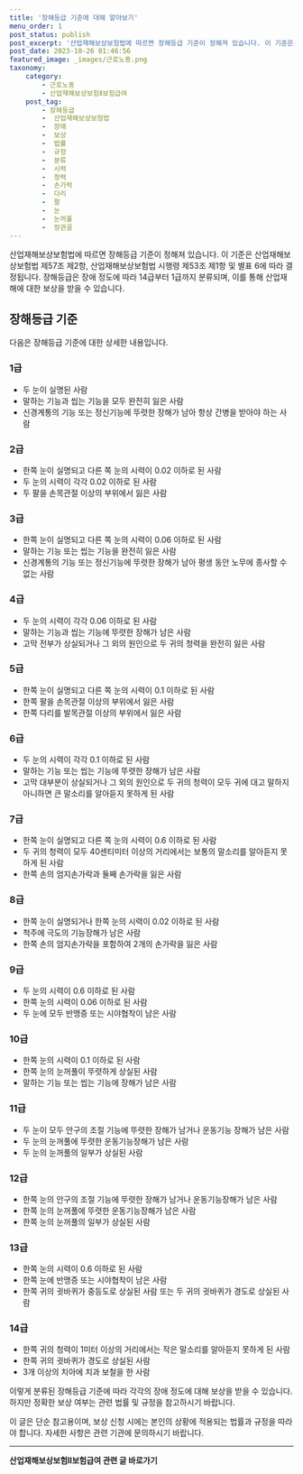 ```yaml
---
title: '장해등급 기준에 대해 알아보기'
menu_order: 1
post_status: publish
post_excerpt: '산업재해보상보험법에 따르면 장해등급 기준이 정해져 있습니다. 이 기준은 산업재해보상보험법 제57조 제2항, 산업재해보상보험법 시행령 제53조 제1항 및 별표 6에 따라 결정됩니다. 장해등급은 장애 정도에 따라 14급부터 1급까지 분류되며, 이를 통해 산업재해에 대한 보상을 받을 수 있습니다.'
post_date: 2023-10-26 01:46:56
featured_image: _images/근로노동.png
taxonomy:
    category:
        - 근로노동
        - 산업재해보상보험Ⅱ보험급여
    post_tag:
        - 장해등급
        -  산업재해보상보험법
        -  장애
        -  보상
        -  법률
        -  규정
        -  분류
        -  시력
        -  청력
        -  손가락
        -  다리
        -  팔
        -  눈
        -  눈꺼풀
        -  장관골
---
```




산업재해보상보험법에 따르면 장해등급 기준이 정해져 있습니다. 이 기준은 산업재해보상보험법 제57조 제2항, 산업재해보상보험법 시행령 제53조 제1항 및 별표 6에 따라 결정됩니다. 장해등급은 장애 정도에 따라 14급부터 1급까지 분류되며, 이를 통해 산업재해에 대한 보상을 받을 수 있습니다.

## 장해등급 기준
다음은 장해등급 기준에 대한 상세한 내용입니다.

### 1급
- 두 눈이 실명된 사람
- 말하는 기능과 씹는 기능을 모두 완전히 잃은 사람
- 신경계통의 기능 또는 정신기능에 뚜렷한 장해가 남아 항상 간병을 받아야 하는 사람

### 2급
- 한쪽 눈이 실명되고 다른 쪽 눈의 시력이 0.02 이하로 된 사람
- 두 눈의 시력이 각각 0.02 이하로 된 사람
- 두 팔을 손목관절 이상의 부위에서 잃은 사람

### 3급
- 한쪽 눈이 실명되고 다른 쪽 눈의 시력이 0.06 이하로 된 사람
- 말하는 기능 또는 씹는 기능을 완전히 잃은 사람
- 신경계통의 기능 또는 정신기능에 뚜렷한 장해가 남아 평생 동안 노무에 종사할 수 없는 사람

### 4급
- 두 눈의 시력이 각각 0.06 이하로 된 사람
- 말하는 기능과 씹는 기능에 뚜렷한 장해가 남은 사람
- 고막 전부가 상실되거나 그 외의 원인으로 두 귀의 청력을 완전히 잃은 사람

### 5급
- 한쪽 눈이 실명되고 다른 쪽 눈의 시력이 0.1 이하로 된 사람
- 한쪽 팔을 손목관절 이상의 부위에서 잃은 사람
- 한쪽 다리를 발목관절 이상의 부위에서 잃은 사람

### 6급
- 두 눈의 시력이 각각 0.1 이하로 된 사람
- 말하는 기능 또는 씹는 기능에 뚜렷한 장해가 남은 사람
- 고막 대부분이 상실되거나 그 외의 원인으로 두 귀의 청력이 모두 귀에 대고 말하지 아니하면 큰 말소리를 알아듣지 못하게 된 사람

### 7급
- 한쪽 눈이 실명되고 다른 쪽 눈의 시력이 0.6 이하로 된 사람
- 두 귀의 청력이 모두 40센티미터 이상의 거리에서는 보통의 말소리를 알아듣지 못하게 된 사람
- 한쪽 손의 엄지손가락과 둘째 손가락을 잃은 사람

### 8급
- 한쪽 눈이 실명되거나 한쪽 눈의 시력이 0.02 이하로 된 사람
- 척주에 극도의 기능장해가 남은 사람
- 한쪽 손의 엄지손가락을 포함하여 2개의 손가락을 잃은 사람

### 9급
- 두 눈의 시력이 0.6 이하로 된 사람
- 한쪽 눈의 시력이 0.06 이하로 된 사람
- 두 눈에 모두 반맹증 또는 시야협착이 남은 사람

### 10급
- 한쪽 눈의 시력이 0.1 이하로 된 사람
- 한쪽 눈의 눈꺼풀이 뚜렷하게 상실된 사람
- 말하는 기능 또는 씹는 기능에 장해가 남은 사람

### 11급
- 두 눈이 모두 안구의 조절 기능에 뚜렷한 장해가 남거나 운동기능 장해가 남은 사람
- 두 눈의 눈꺼풀에 뚜렷한 운동기능장해가 남은 사람
- 두 눈의 눈꺼풀의 일부가 상실된 사람

### 12급
- 한쪽 눈의 안구의 조절 기능에 뚜렷한 장해가 남거나 운동기능장해가 남은 사람
- 한쪽 눈의 눈꺼풀에 뚜렷한 운동기능장해가 남은 사람
- 한쪽 눈의 눈꺼풀의 일부가 상실된 사람

### 13급
- 한쪽 눈의 시력이 0.6 이하로 된 사람
- 한쪽 눈에 반맹증 또는 시야협착이 남은 사람
- 한쪽 귀의 귓바퀴가 중등도로 상실된 사람 또는 두 귀의 귓바퀴가 경도로 상실된 사람

### 14급
- 한쪽 귀의 청력이 1미터 이상의 거리에서는 작은 말소리를 알아듣지 못하게 된 사람
- 한쪽 귀의 귓바퀴가 경도로 상실된 사람
- 3개 이상의 치아에 치과 보철을 한 사람

이렇게 분류된 장해등급 기준에 따라 각각의 장애 정도에 대해 보상을 받을 수 있습니다. 하지만 정확한 보상 여부는 관련 법률 및 규정을 참고하시기 바랍니다.

이 글은 단순 참고용이며, 보상 신청 시에는 본인의 상황에 적용되는 법률과 규정을 따라야 합니다. 자세한 사항은 관련 기관에 문의하시기 바랍니다.
<!-- wp:separator -->
<hr class="wp-block-separator has-alpha-channel-opacity"/>
<!-- /wp:separator -->

<!-- wp:group {"backgroundColor":"base","layout":{"type":"constrained"}} -->
<div class="wp-block-group has-base-background-color has-background"><!-- wp:paragraph {"align":"center","fontSize":"medium"} -->
<p class="has-text-align-center has-large-font-size"><strong>산업재해보상보험Ⅱ보험급여 관련 글 바로가기</strong></p>
<!-- /wp:paragraph -->


<!-- wp:latest-posts
{"categories":[{"id":10872,"count":19,"description":"","link":"https://uknowlaw.com/category/%ec%82%b0%ec%97%85%ec%9e%ac%ed%95%b4%eb%b3%b4%ec%83%81%eb%b3%b4%ed%97%98%e2%85%b1%eb%b3%b4%ed%97%98%ea%b8%89%ec%97%ac/","name":"산업재해보상보험Ⅱ보험급여","slug":"산업재해보상보험Ⅱ보험급여","taxonomy":"category","parent":0,"meta":[],"_links":{"self":[{"href":"https://uknowlaw.com/wp-json/wp/v2/categories/10872"}],"collection":[{"href":"https://uknowlaw.com/wp-json/wp/v2/categories"}],"about":[{"href":"https://uknowlaw.com/wp-json/wp/v2/taxonomies/category"}],"wp:post_type":[{"href":"https://uknowlaw.com/wp-json/wp/v2/posts?categories=10872"}],"curies":[{"name":"wp","href":"https://api.w.org/{rel}","templated":true}]}}]} /--></div>
<!-- /wp:group -->